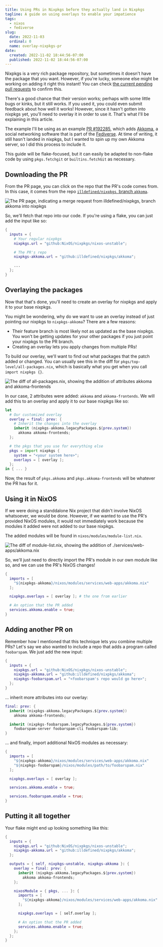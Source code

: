 ```yaml
---
title: Using PRs in Nixpkgs before they actually land in Nixpkgs
tagline: A guide on using overlays to enable your impatience
tags:
  - nixos
  - fediverse
slug:
  date: 2022-11-03
  ordinal: 0
  name: overlay-nixpkgs-pr
date:
  created: 2022-11-02 18:44:56-07:00
  published: 2022-11-02 18:44:56-07:00
---
```


Nixpkgs is a very rich package repository, but sometimes it doesn't have the
package that you want. However, if you're lucky, someone else might be working
on adding it right this instant! You can check
[the current pending pull requests](https://github.com/NixOS/nixpkgs/pulls) to
confirm this.

There's a good chance that their version works; perhaps with some little bugs or
kinks, but it still works. If you used it, you could even submit feedback about
how well it works! However, since it hasn't gotten into nixpkgs yet, you'll need
to overlay it in order to use it. That's what I'll be explaining in this
article.

The example I'll be using as an example
[PR #192285](https://github.com/NixOS/nixpkgs/pull/192285), which adds
[Akkoma](https://akkoma.dev), a social networking software that is part of the
[Fediverse](https://en.wikipedia.org/wiki/Fediverse). At time of writing, it
still hasn't landed in nixpkgs, but I wanted to spin up my own Akkoma server, so
I did this process to include it.

This guide will be flake-focused, but it can easily be adapted to non-flake code
by using `pkgs.fetchgit` or `builtins.fetchGit` as necessary.

## Downloading the PR

From the PR page, you can click on the repo that the PR's code comes from. In
this case, it comes from the repo
[`illdefined/nixpkgs`, branch `akkoma`](https://github.com/illdefined/nixpkgs/tree/akkoma).

![The PR page, indicating a merge request from illdefined/nixpkgs, branch akkoma into nixpkgs](https://nyaabucket.s3.us-west-000.backblazeb2.com/a303055ac41808372234f30bfb15844820f51af9c38a6ae625678eb5f94a0922/nixpkgs-akkoma-pr-info.png)

So, we'll fetch that repo into our code. If you're using a flake, you can just
add the input like so:

```nix
{
  inputs = {
    # Your regular nixpkgs
    nixpkgs.url = "github:NixOS/nixpkgs/nixos-unstable";

    # The PR's repo
    nixpkgs-akkoma.url = "github:illdefined/nixpkgs/akkoma";

    ...
  };
}
```

## Overlaying the packages

Now that that's done, you'll need to create an overlay for nixpkgs and apply it
to your base nixpkgs.

You might be wondering, why do we want to use an overlay instead of just
pointing our nixpkgs to `nixpkgs-akkoma`? There are a few reasons:

- Their feature branch is most likely not as updated as the base nixpkgs. You
  won't be getting updates for your other packages if you just point your
  nixpkgs to the PR branch.
- Creating an overlay lets you apply changes from multiple PRs!

To build our overlay, we'll want to find out what packages that the patch added
or changed. You can usually see this in the diff for
`pkgs/top-level/all-packages.nix`, which is basically what you get when you call
`import nixpkgs {}`.

![The diff of all-packages.nix, showing the addition of attributes `akkoma` and `akkoma-frontends`](https://nyaabucket.s3.us-west-000.backblazeb2.com/0e2121492b1d0310d3ef4ca32cbc2be86ebab46dab71c80cc6d511bfc39392f1/all-packages-diff.png)

In our case, 2 attributes were added: `akkoma` and `akkoma-frontends`. We will
add this to an overlay and apply it to our base nixpkgs like so:

```nix
let
  # Our customized overlay
  overlay = final: prev: {
    # Inherit the changes into the overlay
    inherit (nixpkgs-akkoma.legacyPackages.${prev.system})
      akkoma akkoma-frontends;
  };

  # the pkgs that you use for everything else
  pkgs = import nixpkgs {
    system = "<your system here>";
    overlays = [ overlay ];
  };
in { ... }
```

Now, the result of `pkgs.akkoma` and `pkgs.akkoma-frontends` will be whatever
the PR has for it.

## Using it in NixOS

If we were doing a standdalone Nix project that didn't involve NixOS whatsoever,
we would be done. However, if we wanted to use the PR's provided NixOS modules,
it would not immediately work because the modules it added were not added to our
base nixpkgs.

The added modules will be found in `nixos/modules/module-list.nix`.

![The diff of `module-list.nix`, showing the addition of `./services/web-apps/akkoma.nix`](https://nyaabucket.s3.us-west-000.backblazeb2.com/4ee7a5750c298afc93c173f81666d1b091d3e9af786c75dddbbaeece7a04ddda/module-list-diff.png)

So, we'll just need to directly import the PR's module in our own module like
so, and we can use the PR's NixOS changes!

```nix
{
  imports = [
    "${nixpkgs-akkoma}/nixos/modules/services/web-apps/akkoma.nix"
  ];

  nixpkgs.overlays = [ overlay ]; # the one from earlier

  # An option that the PR added
  services.akkoma.enable = true;
}
```

## Adding another PR on

Remember how I mentioned that this technique lets you combine multiple PRs?
Let's say we also wanted to include a repo that adds a program called
`foobarspam`. We just add the new input:

```nix
{
  inputs = {
    nixpkgs.url = "github:NixOS/nixpkgs/nixos-unstable";
    nixpkgs-akkoma.url = "github:illdefined/nixpkgs/akkoma";
    nixpkgs-foobarspam.url = "<foobarspam's repo would go here>";
  };
}
```

... inherit more attributes into our overlay:

```nix
final: prev: {
  inherit (nixpkgs-akkoma.legacyPackages.${prev.system})
    akkoma akkoma-frontends;

  inherit (nixpkgs-foobarspam.legacyPackages.${prev.system})
    foobarspam-server foobarspam-cli foobarspam-lib;
}
```

... and finally, import additional NixOS modules as necessary:

```nix
{
  imports = [
    "${nixpkgs-akkoma}/nixos/modules/services/web-apps/akkoma.nix"
    "${nixpkgs-foobarspam}/nixos/modules/path/to/foobarspam.nix"
  ];

  nixpkgs.overlays = [ overlay ];

  services.akkoma.enable = true;

  services.foobarspam.enable = true;
}
```

## Putting it all together

Your flake might end up looking something like this:

```nix
{
  inputs = {
    nixpkgs.url = "github:NixOS/nixpkgs/nixos-unstable";
    nixpkgs-akkoma.url = "github:illdefined/nixpkgs/akkoma";
  };

  outputs = { self, nixpkgs-unstable, nixpkgs-akkoma }: {
    overlay = final: prev: {
      inherit (nixpkgs-akkoma.legacyPackages.${prev.system})
        akkoma akkoma-frontends;
    };

    nixosModule = { pkgs, ... }: {
      imports = [
        "${nixpkgs-akkoma}/nixos/modules/services/web-apps/akkoma.nix"
      ];

      nixpkgs.overlays = [ self.overlay ];

      # An option that the PR added
      services.akkoma.enable = true;
    };
  };
}
```
